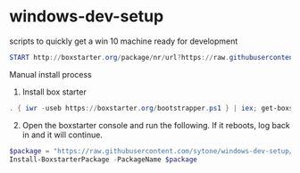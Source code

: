 # windows-dev-setup
scripts to quickly get a win 10 machine ready for development


```PowerShell
START http://boxstarter.org/package/nr/url?https://raw.githubusercontent.com/sytone/windows-dev-setup/master/boxstarterinvm
```


Manual install process

1.  Install box starter

```PowerShell
. { iwr -useb https://boxstarter.org/bootstrapper.ps1 } | iex; get-boxstarter -Force
```

2.  Open the boxstarter console and run the following. If it reboots, log back in and it will continue.

```PowerShell
$package = "https://raw.githubusercontent.com/sytone/windows-dev-setup/master/boxstarterworkdesktop"
Install-BoxstarterPackage -PackageName $package
```
